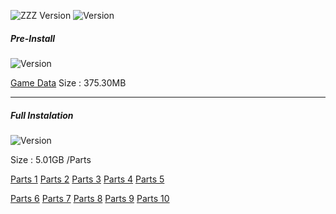 ![ZZZ Version](https://img.shields.io/badge/1.0.1-Update-green?style=for-the-badge)
![Version](https://img.shields.io/badge/Global-Version-blue?style=for-the-badge)

##### Pre-Install
![Version](https://img.shields.io/badge/1.0.0%20to%201.0.1-Update-red?style=for-the-badge)

[Game Data](https://autopatchos.zenlesszonezero.com/pclauncher/nap_global/game_1.0.0_1.0.1_diff_YzQyHCCajeQGxVEl.zip) Size : 375.30MB

<hr>

##### Full Instalation 
![Version](https://img.shields.io/badge/Full-Update-gold?style=for-the-badge)

Size : 5.01GB /Parts

[Parts 1](https://autopatchos.zenlesszonezero.com/package_download/op/client_app/os/download/20240705172854_AtlPxrNABnzrUyln/volumezip/ZenlessZoneZero_1.0.0_V_v2.zip.001)
[Parts 2](https://autopatchos.zenlesszonezero.com/package_download/op/client_app/os/download/20240705172854_AtlPxrNABnzrUyln/volumezip/ZenlessZoneZero_1.0.0_V_v2.zip.002)
[Parts 3](https://autopatchos.zenlesszonezero.com/package_download/op/client_app/os/download/20240705172854_AtlPxrNABnzrUyln/volumezip/ZenlessZoneZero_1.0.0_V_v2.zip.003)
[Parts 4](https://autopatchos.zenlesszonezero.com/package_download/op/client_app/os/download/20240705172854_AtlPxrNABnzrUyln/volumezip/ZenlessZoneZero_1.0.0_V_v2.zip.004)
[Parts 5](https://autopatchos.zenlesszonezero.com/package_download/op/client_app/os/download/20240705172854_AtlPxrNABnzrUyln/volumezip/ZenlessZoneZero_1.0.0_V_v2.zip.005)

[Parts 6](https://autopatchos.zenlesszonezero.com/package_download/op/client_app/os/download/20240705172854_AtlPxrNABnzrUyln/volumezip/ZenlessZoneZero_1.0.0_V_v2.zip.006)
[Parts 7](https://autopatchos.zenlesszonezero.com/package_download/op/client_app/os/download/20240705172854_AtlPxrNABnzrUyln/volumezip/ZenlessZoneZero_1.0.0_V_v2.zip.007)
[Parts 8](https://autopatchos.zenlesszonezero.com/package_download/op/client_app/os/download/20240705172854_AtlPxrNABnzrUyln/volumezip/ZenlessZoneZero_1.0.0_V_v2.zip.008)
[Parts 9](https://autopatchos.zenlesszonezero.com/package_download/op/client_app/os/download/20240705172854_AtlPxrNABnzrUyln/volumezip/ZenlessZoneZero_1.0.0_V_v2.zip.009)
[Parts 10](https://autopatchos.zenlesszonezero.com/package_download/op/client_app/os/download/20240705172854_AtlPxrNABnzrUyln/volumezip/ZenlessZoneZero_1.0.0_V_v2.zip.010)
